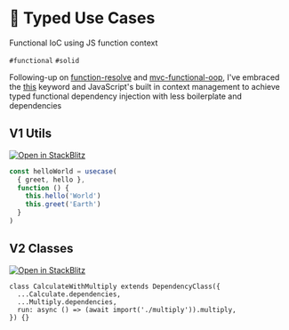 # 🐑 Typed Use Cases

Functional IoC using JS function context

`#functional` `#solid`

Following-up on [function-resolve][function-resolve] and [mvc-functional-oop][mvc-functional-oop], I've embraced the [this][this] keyword and JavaScript's built in context management to achieve typed functional dependency injection with less boilerplate and dependencies

[function-resolve]: https://github.com/hd-o/coding-challenge/tree/main/packages/function-resolve

[mvc-functional-oop]: https://github.com/hd-o/coding-challenge/tree/main/packages/mvc-functional-oop

[this]: https://developer.mozilla.org/en-US/docs/Web/JavaScript/Reference/Operators/this

## V1 Utils

[![Open in StackBlitz](https://developer.stackblitz.com/img/open_in_stackblitz_small.svg)][stackblitz]

[stackblitz]: https://stackblitz.com/edit/typed-use-cases?file=index.ts&view=editor

```ts
const helloWorld = usecase(
  { greet, hello },
  function () {
    this.hello('World')
    this.greet('Earth')
  }
)
```

## V2 Classes

[![Open in StackBlitz](https://developer.stackblitz.com/img/open_in_stackblitz_small.svg)][v2-stackblitz]

[v2-stackblitz]: https://stackblitz.com/edit/vitejs-vite-vcg89y?file=src%2Fmain.ts&terminal=dev

```tsx
class CalculateWithMultiply extends DependencyClass({
  ...Calculate.dependencies,
  ...Multiply.dependencies,
  run: async () => (await import('./multiply')).multiply,
}) {}
```
